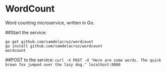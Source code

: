 # WordCount
Word counting microservice, written in Go.

##Start the service:
```
go get github.com/samdelacruz/wordcount
go install github.com/samdelacruz/wordcount
wordcount
```

##POST to the service:
`curl -X POST -d "Here are some words. The quick brown fox jumped over the lazy dog." localhost:8080`